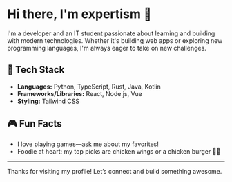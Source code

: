 # Hi there, I'm expertism 👋

I'm a developer and an IT student passionate about learning and building with modern technologies. Whether it's building web apps or exploring new programming languages, I'm always eager to take on new challenges.

## 🚀 Tech Stack
- **Languages:** Python, TypeScript, Rust, Java, Kotlin
- **Frameworks/Libraries:** React, Node.js, Vue
- **Styling:** Tailwind CSS

## 🎮 Fun Facts
- I love playing games—ask me about my favorites!
- Foodie at heart: my top picks are chicken wings or a chicken burger 🍗🍔

---

Thanks for visiting my profile! Let’s connect and build something awesome.

